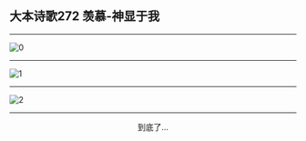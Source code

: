 
## 大本诗歌272 羡慕-神显于我
        
<div id="aplayer0"></div>

---

<img alt="0" data-original="/data/d0271/0.png">

---

<img alt="1" data-original="/data/d0271/1.png">

---

<img alt="2" data-original="/data/d0271/2.png">

---

<p style="text-align: center">到底了...</p>

<script src="/js/dist-view.js"></script>

<script>
MAIN.id = 'd0271';
        
const ap0 = new APlayer({
    container: document.getElementById('aplayer0'),
    volume: 1,
    loop: 'none',
    preload: 'none',
    audio: [{
        name: '大本诗歌272.mp3',
        artist: '大本诗歌',
        url: 'https://res.wx.qq.com/voice/getvoice?mediaid=MzI0NTk3MDM5M18yMjQ3NDkwODYx',
        cover: '/favicon'
    }]
});
</script>
